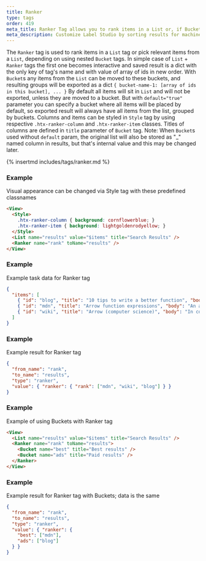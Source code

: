 ```yaml
---
title: Ranker
type: tags
order: 419
meta_title: Ranker Tag allows you to rank items in a List or, if Buckets are used, pick relevant items from a List
meta_description: Customize Label Studio by sorting results for machine learning and data science projects.
---
```


The `Ranker` tag is used to rank items in a `List` tag or pick relevant items from a `List`, depending on using nested `Bucket` tags.
In simple case of `List` + `Ranker` tags the first one becomes interactive and saved result is a dict with the only key of tag's name and with value of array of ids in new order.
With `Bucket`s any items from the `List` can be moved to these buckets, and resulting groups will be exported as a dict `{ bucket-name-1: [array of ids in this bucket], ... }`
By default all items will sit in `List` and will not be exported, unless they are moved to a bucket. But with `default="true"` parameter you can specify a bucket where all items will be placed by default, so exported result will always have all items from the list, grouped by buckets.
Columns and items can be styled in `Style` tag by using respective `.htx-ranker-column` and `.htx-ranker-item` classes. Titles of columns are defined in `title` parameter of `Bucket` tag.
Note: When `Bucket`s used without `default` param, the original list will also be stored as "_" named column in results, but that's internal value and this may be changed later.

{% insertmd includes/tags/ranker.md %}

### Example

Visual appearance can be changed via Style tag with these predefined classnames

```html
<View>
  <Style>
    .htx-ranker-column { background: cornflowerblue; }
    .htx-ranker-item { background: lightgoldenrodyellow; }
  </Style>
  <List name="results" value="$items" title="Search Results" />
  <Ranker name="rank" toName="results" />
</View>
```
### Example

Example task data for Ranker tag

```json
{
  "items": [
    { "id": "blog", "title": "10 tips to write a better function", "body": "There is nothing worse than being left in the lurch when it comes to writing a function!" },
    { "id": "mdn", "title": "Arrow function expressions", "body": "An arrow function expression is a compact alternative to a traditional function" },
    { "id": "wiki", "title": "Arrow (computer science)", "body": "In computer science, arrows or bolts are a type class..." }
  ]
}
```
### Example

Example result for Ranker tag

```json
{
  "from_name": "rank",
  "to_name": "results",
  "type": "ranker",
  "value": { "ranker": { "rank": ["mdn", "wiki", "blog"] } }
}
```
### Example

Example of using Buckets with Ranker tag

```html
<View>
  <List name="results" value="$items" title="Search Results" />
  <Ranker name="rank" toName="results">
    <Bucket name="best" title="Best results" />
    <Bucket name="ads" title="Paid results" />
  </Ranker>
</View>
```
### Example

Example result for Ranker tag with Buckets; data is the same

```json
{
  "from_name": "rank",
  "to_name": "results",
  "type": "ranker",
  "value": { "ranker": {
    "best": ["mdn"],
    "ads": ["blog"]
  } }
}
```

